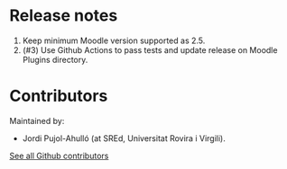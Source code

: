 Release notes
=============

1. Keep minimum Moodle version supported as 2.5.
1. (#3) Use Github Actions to pass tests and update release on Moodle Plugins directory.

Contributors
============

Maintained by:
* Jordi Pujol-Ahulló (at SREd, Universitat Rovira i Virgili).

[See all Github contributors](https://github.com/SREd-URV/moodle-profilefield_timestamp/graphs/contributors)

